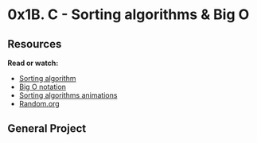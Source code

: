 # 0x1B. C - Sorting algorithms & Big O

## Resources

**Read or watch:**

* [Sorting algorithm](https://www.en.wikipedia.org/wiki/Sorting_algorithm)
* [Big O notation](https://www.stackoverflow.com/questions/487258/what-is-a-plain-english-explanation-of-big-o-notation)
* [Sorting algorithms animations](https://www.toptal.com/developers/sorting-algorithms)
* [Random.org](https://www.random.org/integer-sets/)

## General Project
